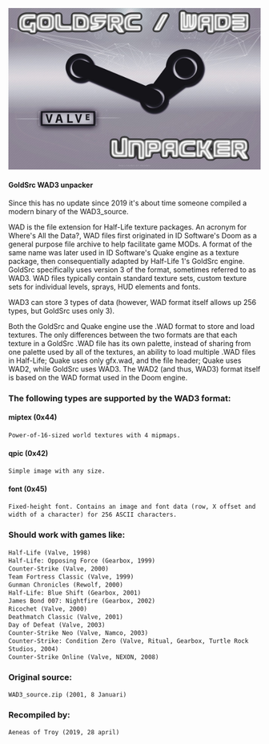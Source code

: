 ![alt text](https://github.com/aeneasoftroy/cpp-GoldSrc-WAD3-unpacker/blob/master/goldsrcwad3.png)


#### GoldSrc WAD3 unpacker

Since this has no update since 2019 it's about time someone compiled a modern binary of the WAD3_source.

WAD is the file extension for Half-Life texture packages. An acronym for Where's All the Data?, WAD files first originated in ID Software's Doom as a general purpose file archive to help facilitate game MODs. A format of the same name was later used in ID Software's Quake engine as a texture package, then consequentially adapted by Half-Life 1's GoldSrc engine. GoldSrc specifically uses version 3 of the format, sometimes referred to as WAD3. WAD files typically contain standard texture sets, custom texture sets for individual levels, sprays, HUD elements and fonts.

WAD3 can store 3 types of data (however, WAD format itself allows up 256 types, but GoldSrc uses only 3). 

Both the GoldSrc and Quake engine use the .WAD format to store and load textures. The only differences between the two formats are that each texture in a GoldSrc .WAD file has its own palette, instead of sharing from one palette used by all of the textures, an ability to load multiple .WAD files in Half-Life; Quake uses only gfx.wad, and the file header; Quake uses WAD2, while GoldSrc uses WAD3. The WAD2 (and thus, WAD3) format itself is based on the WAD format used in the Doom engine.

### The following types are supported by the WAD3 format:

#### miptex (0x44)
    Power-of-16-sized world textures with 4 mipmaps.
#### qpic (0x42)
    Simple image with any size.
#### font (0x45)
    Fixed-height font. Contains an image and font data (row, X offset and width of a character) for 256 ASCII characters.

### Should work with games like:
    Half-Life (Valve, 1998)
    Half-Life: Opposing Force (Gearbox, 1999)
    Counter-Strike (Valve, 2000)
    Team Fortress Classic (Valve, 1999)
    Gunman Chronicles (Rewolf, 2000)
    Half-Life: Blue Shift (Gearbox, 2001)
    James Bond 007: Nightfire (Gearbox, 2002)
    Ricochet (Valve, 2000)
    Deathmatch Classic (Valve, 2001)
    Day of Defeat (Valve, 2003)
    Counter-Strike Neo (Valve, Namco, 2003)
    Counter-Strike: Condition Zero (Valve, Ritual, Gearbox, Turtle Rock Studios, 2004)
    Counter-Strike Online (Valve, NEXON, 2008) 

### Original source:
    WAD3_source.zip (2001, 8 Januari)

### Recompiled by:
    Aeneas of Troy (2019, 28 april)
